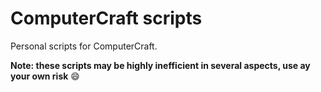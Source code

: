 # ComputerCraft scripts

Personal scripts for ComputerCraft.

**Note: these scripts may be highly inefficient in several aspects, use ay your
own risk** :smile:
